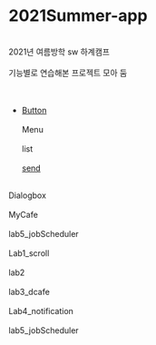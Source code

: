 # 2021Summer-app

<br>2021년 여름방학 sw 하계캠프</br>
<br> 기능별로 연습해본 프로젝트 모아 둠</br>
<br></br>
  +  [Button](https://github.com/LeeShinwon/2021Summer-app/tree/main/Button)		
<br>Menu	</br>
<br>list</br>
<br>[send](https://github.com/LeeShinwon/2021Summer-app/tree/main/send)</br>


<br>Dialogbox		</br>
<br>MyCafe			</br>
<br>lab5_jobScheduler</br>
<br>Lab1_scroll</br>
<br>lab2</br>
<br>lab3_dcafe</br>
<br>Lab4_notification	</br>
<br>lab5_jobScheduler</br>
